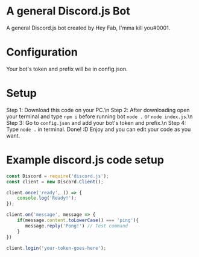 # A general Discord.js Bot
A general Discord.js bot created by Hey Fab, I'mma kill you#0001.

# Configuration
Your bot's token and prefix will be in config.json.

# Setup

Step 1: Download this code on your PC.\n
Step 2: After downloading open your terminal and type `npm i` before running bot `node .` or `node index.js`.\n
Step 3: Go to `config.json` and add your bot's token and prefix.\n
Step 4: Type `node .` in terminal. Done! :D Enjoy and you can edit your code as you want.

# Example discord.js code setup

```js
const Discord = require('discord.js');
const client = new Discord.Client();

client.once('ready', () => {
	console.log('Ready!');
});

client.on('message', message => {
    if(message.content.toLowerCase() === 'ping'){
       message.reply('Pong!') // Test command
    }
})

client.login('your-token-goes-here');
